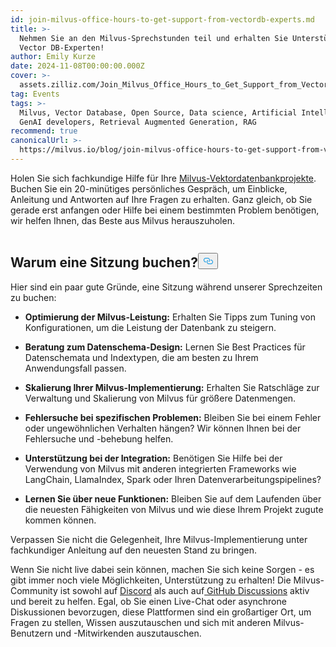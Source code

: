 ```yaml
---
id: join-milvus-office-hours-to-get-support-from-vectordb-experts.md
title: >-
  Nehmen Sie an den Milvus-Sprechstunden teil und erhalten Sie Unterstützung von
  Vector DB-Experten!
author: Emily Kurze
date: 2024-11-08T00:00:00.000Z
cover: >-
  assets.zilliz.com/Join_Milvus_Office_Hours_to_Get_Support_from_Vector_DB_Experts_1_64f88f0607.png
tag: Events
tags: >-
  Milvus, Vector Database, Open Source, Data science, Artificial Intelligence,
  GenAI developers, Retrieval Augmented Generation, RAG
recommend: true
canonicalUrl: >-
  https://milvus.io/blog/join-milvus-office-hours-to-get-support-from-vectordb-experts.md
---
```

<p>Holen Sie sich fachkundige Hilfe für Ihre <a href="https://zilliz.com/learn/what-is-vector-database">Milvus-Vektordatenbankprojekte</a>. Buchen Sie ein 20-minütiges persönliches Gespräch, um Einblicke, Anleitung und Antworten auf Ihre Fragen zu erhalten. Ganz gleich, ob Sie gerade erst anfangen oder Hilfe bei einem bestimmten Problem benötigen, wir helfen Ihnen, das Beste aus Milvus herauszuholen.</p>
<p><a href="https://meetings.hubspot.com/chloe-williams1/milvus-office-hours">
  <span class="img-wrapper">
    <img translate="no" src="https://assets.zilliz.com/milvus_office_hours_09848e076b.png" alt="" class="doc-image" id="" />
    <span></span>
  </span>
</a></p>
<h2 id="Why-Book-a-Session" class="common-anchor-header">Warum eine Sitzung buchen?<button data-href="#Why-Book-a-Session" class="anchor-icon" translate="no">
      <svg translate="no"
        aria-hidden="true"
        focusable="false"
        height="20"
        version="1.1"
        viewBox="0 0 16 16"
        width="16"
      >
        <path
          fill="#0092E4"
          fill-rule="evenodd"
          d="M4 9h1v1H4c-1.5 0-3-1.69-3-3.5S2.55 3 4 3h4c1.45 0 3 1.69 3 3.5 0 1.41-.91 2.72-2 3.25V8.59c.58-.45 1-1.27 1-2.09C10 5.22 8.98 4 8 4H4c-.98 0-2 1.22-2 2.5S3 9 4 9zm9-3h-1v1h1c1 0 2 1.22 2 2.5S13.98 12 13 12H9c-.98 0-2-1.22-2-2.5 0-.83.42-1.64 1-2.09V6.25c-1.09.53-2 1.84-2 3.25C6 11.31 7.55 13 9 13h4c1.45 0 3-1.69 3-3.5S14.5 6 13 6z"
        ></path>
      </svg>
    </button></h2><p>Hier sind ein paar gute Gründe, eine Sitzung während unserer Sprechzeiten zu buchen:</p>
<ul>
<li><p><strong>Optimierung der Milvus-Leistung:</strong> Erhalten Sie Tipps zum Tuning von Konfigurationen, um die Leistung der Datenbank zu steigern.</p></li>
<li><p><strong>Beratung zum Datenschema-Design:</strong> Lernen Sie Best Practices für Datenschemata und Indextypen, die am besten zu Ihrem Anwendungsfall passen.</p></li>
<li><p><strong>Skalierung Ihrer Milvus-Implementierung:</strong> Erhalten Sie Ratschläge zur Verwaltung und Skalierung von Milvus für größere Datenmengen.</p></li>
<li><p><strong>Fehlersuche bei spezifischen Problemen:</strong> Bleiben Sie bei einem Fehler oder ungewöhnlichen Verhalten hängen? Wir können Ihnen bei der Fehlersuche und -behebung helfen.</p></li>
<li><p><strong>Unterstützung bei der Integration:</strong> Benötigen Sie Hilfe bei der Verwendung von Milvus mit anderen integrierten Frameworks wie LangChain, LlamaIndex, Spark oder Ihren Datenverarbeitungspipelines?</p></li>
<li><p><strong>Lernen Sie über neue Funktionen:</strong> Bleiben Sie auf dem Laufenden über die neuesten Fähigkeiten von Milvus und wie diese Ihrem Projekt zugute kommen können.</p></li>
</ul>
<p>Verpassen Sie nicht die Gelegenheit, Ihre Milvus-Implementierung unter fachkundiger Anleitung auf den neuesten Stand zu bringen.</p>
<p>Wenn Sie nicht live dabei sein können, machen Sie sich keine Sorgen - es gibt immer noch viele Möglichkeiten, Unterstützung zu erhalten! Die Milvus-Community ist sowohl auf <a href="https://discord.com/invite/8uyFbECzPX">Discord</a> als auch auf<a href="https://github.com/search?q=milvus&amp;type=discussions"> GitHub Discussions</a> aktiv und bereit zu helfen. Egal, ob Sie einen Live-Chat oder asynchrone Diskussionen bevorzugen, diese Plattformen sind ein großartiger Ort, um Fragen zu stellen, Wissen auszutauschen und sich mit anderen Milvus-Benutzern und -Mitwirkenden auszutauschen.</p>

